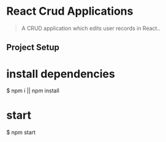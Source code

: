 # React Crud Applications

> A CRUD application which edits user records in React..  
## Project Setup


# install dependencies
$ npm i || npm install
# start
$ npm start
```
